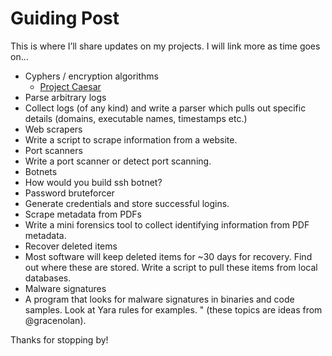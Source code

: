 # Guiding Post

This is where I’ll share updates on my projects. I will link more as time goes on...


- Cyphers / encryption algorithms
    - [Project Caesar](project_caesar.md)
- Parse arbitrary logs
- Collect logs (of any kind) and write a parser which pulls out specific details (domains, executable names, timestamps etc.)
- Web scrapers
- Write a script to scrape information from a website.
- Port scanners
- Write a port scanner or detect port scanning.
- Botnets
- How would you build ssh botnet?
- Password bruteforcer
- Generate credentials and store successful logins.
- Scrape metadata from PDFs
- Write a mini forensics tool to collect identifying information from PDF metadata.
- Recover deleted items
- Most software will keep deleted items for ~30 days for recovery. Find out where these are stored.
    Write a script to pull these items from local databases.
- Malware signatures
- A program that looks for malware signatures in binaries and code samples.
    Look at Yara rules for examples.
" (these topics are ideas from @gracenolan).

Thanks for stopping by!
